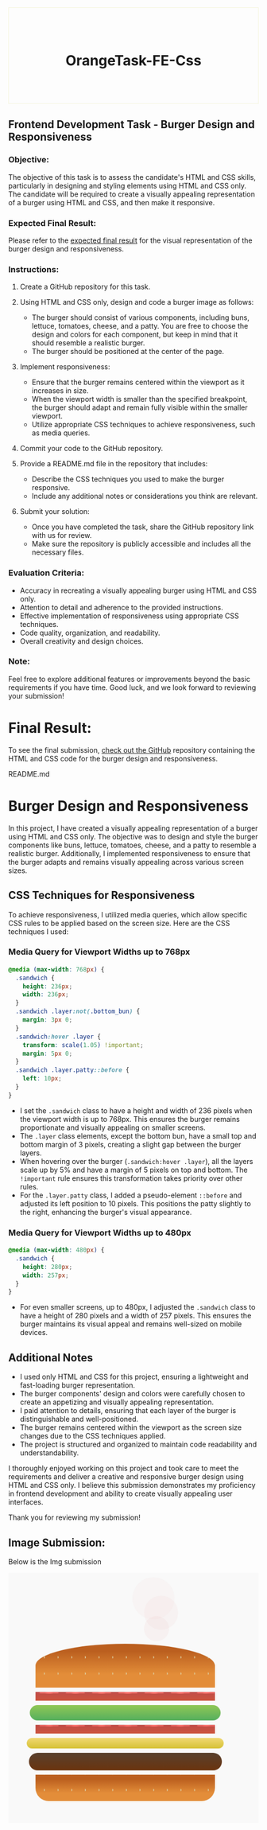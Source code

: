 <div style="border: 1px solid beige; padding: 50px; text-align: center">
  <h1>OrangeTask-FE-Css</h1>
</div>

## Frontend Development Task - Burger Design and Responsiveness

### Objective:

The objective of this task is to assess the candidate's HTML and CSS skills, particularly in designing and styling elements using HTML and CSS only. The candidate will be required to create a visually appealing representation of a burger using HTML and CSS, and then make it responsive.

### Expected Final Result:

Please refer to the [expected final result](LINK_TO_EXPECTED_RESULT) for the visual representation of the burger design and responsiveness.

### Instructions:

1. Create a GitHub repository for this task.

2. Using HTML and CSS only, design and code a burger image as follows:

   - The burger should consist of various components, including buns, lettuce, tomatoes, cheese, and a patty. You are free to choose the design and colors for each component, but keep in mind that it should resemble a realistic burger.
   - The burger should be positioned at the center of the page.

3. Implement responsiveness:

   - Ensure that the burger remains centered within the viewport as it increases in size.
   - When the viewport width is smaller than the specified breakpoint, the burger should adapt and remain fully visible within the smaller viewport.
   - Utilize appropriate CSS techniques to achieve responsiveness, such as media queries.

4. Commit your code to the GitHub repository.

5. Provide a README.md file in the repository that includes:

   - Describe the CSS techniques you used to make the burger responsive.
   - Include any additional notes or considerations you think are relevant.

6. Submit your solution:
   - Once you have completed the task, share the GitHub repository link with us for review.
   - Make sure the repository is publicly accessible and includes all the necessary files.

### Evaluation Criteria:

- Accuracy in recreating a visually appealing burger using HTML and CSS only.
- Attention to detail and adherence to the provided instructions.
- Effective implementation of responsiveness using appropriate CSS techniques.
- Code quality, organization, and readability.
- Overall creativity and design choices.

### Note:

Feel free to explore additional features or improvements beyond the basic requirements if you have time.
Good luck, and we look forward to reviewing your submission!

##

# Final Result:

To see the final submission, [check out the GitHub](LINK_TO_EXPECTED_RESULT) repository containing the HTML and CSS code for the burger design and responsiveness.

README.md

# Burger Design and Responsiveness

In this project, I have created a visually appealing representation of a burger using HTML and CSS only. The objective was to design and style the burger components like buns, lettuce, tomatoes, cheese, and a patty to resemble a realistic burger. Additionally, I implemented responsiveness to ensure that the burger adapts and remains visually appealing across various screen sizes.

## CSS Techniques for Responsiveness

To achieve responsiveness, I utilized media queries, which allow specific CSS rules to be applied based on the screen size. Here are the CSS techniques I used:

### Media Query for Viewport Widths up to 768px

```css
@media (max-width: 768px) {
  .sandwich {
    height: 236px;
    width: 236px;
  }
  .sandwich .layer:not(.bottom_bun) {
    margin: 3px 0;
  }
  .sandwich:hover .layer {
    transform: scale(1.05) !important;
    margin: 5px 0;
  }
  .sandwich .layer.patty::before {
    left: 10px;
  }
}
```

- I set the `.sandwich` class to have a height and width of 236 pixels when the viewport width is up to 768px. This ensures the burger remains proportionate and visually appealing on smaller screens.
- The `.layer` class elements, except the bottom bun, have a small top and bottom margin of 3 pixels, creating a slight gap between the burger layers.
- When hovering over the burger (`.sandwich:hover .layer`), all the layers scale up by 5% and have a margin of 5 pixels on top and bottom. The `!important` rule ensures this transformation takes priority over other rules.
- For the `.layer.patty` class, I added a pseudo-element `::before` and adjusted its left position to 10 pixels. This positions the patty slightly to the right, enhancing the burger's visual appearance.

### Media Query for Viewport Widths up to 480px

```css
@media (max-width: 480px) {
  .sandwich {
    height: 280px;
    width: 257px;
  }
}
```

- For even smaller screens, up to 480px, I adjusted the `.sandwich` class to have a height of 280 pixels and a width of 257 pixels. This ensures the burger maintains its visual appeal and remains well-sized on mobile devices.

## Additional Notes

- I used only HTML and CSS for this project, ensuring a lightweight and fast-loading burger representation.
- The burger components' design and colors were carefully chosen to create an appetizing and visually appealing representation.
- I paid attention to details, ensuring that each layer of the burger is distinguishable and well-positioned.
- The burger remains centered within the viewport as the screen size changes due to the CSS techniques applied.
- The project is structured and organized to maintain code readability and understandability.

I thoroughly enjoyed working on this project and took care to meet the requirements and deliver a creative and responsive burger design using HTML and CSS only. I believe this submission demonstrates my proficiency in frontend development and ability to create visually appealing user interfaces.

Thank you for reviewing my submission!

## Image Submission:

Below is the Img submission

![Burger Image](/images/burgerImg.png)
